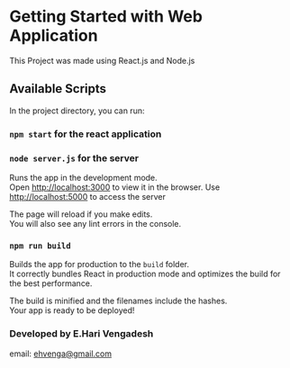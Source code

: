 # Getting Started with Web Application

This Project was made using React.js and Node.js

## Available Scripts

In the project directory, you can run:

### `npm start` for the react application
### `node server.js` for the server

Runs the app in the development mode.\
Open [http://localhost:3000](http://localhost:3000) to view it in the browser.
Use [http://localhost:5000](http://localhost:5000) to access the server

The page will reload if you make edits.\
You will also see any lint errors in the console.

### `npm run build`

Builds the app for production to the `build` folder.\
It correctly bundles React in production mode and optimizes the build for the best performance.

The build is minified and the filenames include the hashes.\
Your app is ready to be deployed!

### Developed by E.Hari Vengadesh
email: ehvenga@gmail.com